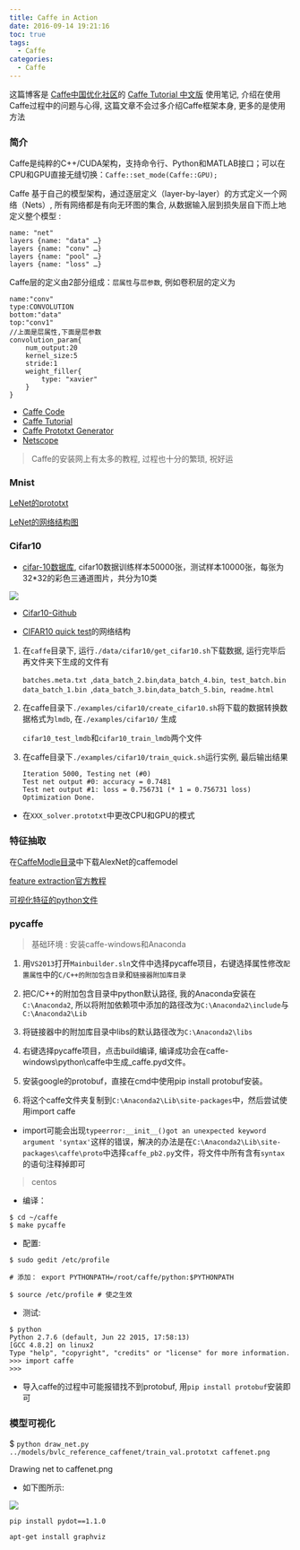 ```yaml
---
title: Caffe in Action
date: 2016-09-14 19:21:16
toc: true
tags:
  - Caffe
categories:
  - Caffe
---
```

这篇博客是 [Caffe中国优化社区](http://caffecn.cn/)的 [Caffe Tutorial 中文版](http://caffecn.cn/?/page/tutorial) 使用笔记, 介绍在使用Caffe过程中的问题与心得, 这篇文章不会过多介绍Caffe框架本身, 更多的是使用方法

<!--more-->

### **简介**

Caffe是纯粹的C++/CUDA架构，支持命令行、Python和MATLAB接口；可以在CPU和GPU直接无缝切换：`Caffe::set_mode(Caffe::GPU);`

Caffe 基于自己的模型架构，通过逐层定义（layer-by-layer）的方式定义一个网络（Nets）, 所有网络都是有向无环图的集合, 从数据输入层到损失层自下而上地定义整个模型 :

```
name: "net"
layers {name: "data" …}
layers {name: "conv" …}
layers {name: "pool" …}
layers {name: "loss" …}
```

Caffe层的定义由2部分组成：`层属性`与`层参数`, 例如卷积层的定义为

```
name:"conv"
type:CONVOLUTION
bottom:"data"
top:"conv1"
//上面是层属性,下面是层参数
convolution_param{
    num_output:20
    kernel_size:5
    stride:1
    weight_filler{
        type: "xavier"
    }
}
```

- [Caffe Code](http://caffe.berkeleyvision.org/doxygen/index.html)
- [Caffe Tutorial](http://caffe.berkeleyvision.org/tutorial/)
- [Caffe Prototxt Generator](http://yanglei.me/gen_proto/)
- [Netscope](http://ethereon.github.io/netscope/quickstart.html)

> Caffe的安装网上有太多的教程, 过程也十分的繁琐, 祝好运

### **Mnist**

[LeNet的prototxt](https://gist.github.com/Simshang/ce2220b61da453ac41c9e0b4dd447340)

[LeNet的网络结构图](http://ethereon.github.io/netscope/#/gist/ce2220b61da453ac41c9e0b4dd447340)

### **Cifar10**

- [cifar-10数据库](https://www.cs.toronto.edu/~kriz/cifar.html), cifar10数据训练样本50000张，测试样本10000张，每张为32*32的彩色三通道图片，共分为10类

![](\img\Caffe-in-Action\cifar10.jpg)

- [Cifar10-Github](https://github.com/BVLC/caffe/tree/master/examples/cifar10)

- [CIFAR10 quick test](http://ethereon.github.io/netscope/#/gist/374666c3ac5fb3d9d80234b352f9e466)的网络结构

1. 在`caffe`目录下, 运行`./data/cifar10/get_cifar10.sh`下载数据, 运行完毕后再文件夹下生成的文件有

   `batches.meta.txt `,` data_batch_2.bin `,` data_batch_4.bin `,` test_batch.bin`
   `data_batch_1.bin `,` data_batch_3.bin `,` data_batch_5.bin `,` readme.html`

2. 在caffe目录下`./examples/cifar10/create_cifar10.sh`将下载的数据转换数据格式为`lmdb`, 在`./examples/cifar10/` 生成

   `cifar10_test_lmdb`和`cifar10_train_lmdb`两个文件
   
3. 在caffe目录下`./examples/cifar10/train_quick.sh`运行实例, 最后输出结果

   ```
   Iteration 5000, Testing net (#0)
   Test net output #0: accuracy = 0.7481
   Test net output #1: loss = 0.756731 (* 1 = 0.756731 loss)
   Optimization Done.
   ```
   
- 在`XXX_solver.prototxt`中更改CPU和GPU的模式
   
### **特征抽取**

在[CaffeModle目录](http://dl.caffe.berkeleyvision.org/)中下载AlexNet的caffemodel

[feature extraction官方教程](http://caffe.berkeleyvision.org/gathered/examples/feature_extraction.html)

[可视化特征的python文件](http://nbviewer.jupyter.org/github/BVLC/caffe/blob/master/examples/00-classification.ipynb)


### **pycaffe**

> 基础环境 : 安装caffe-windows和Anaconda

1. 用`VS2013`打开`Mainbuilder.sln`文件中选择pycaffe项目，右键选择属性修改`配置属性`中的`C/C++的附加包含目录`和`链接器附加库目录`

2. 把C/C++的附加包含目录中python默认路径, 我的Anaconda安装在`C:\Anaconda2`, 所以将附加依赖项中添加的路径改为`C:\Anaconda2\include`与`C:\Anaconda2\Lib`
   
3. 将链接器中的附加库目录中libs的默认路径改为`C:\Anaconda2\libs`

4. 右键选择pycaffe项目，点击build编译, 编译成功会在caffe-windows\python\caffe中生成_caffe.pyd文件。

5. 安装google的protobuf，直接在cmd中使用pip install protobuf安装。
   
6. 将这个caffe文件夹复制到`C:\Anaconda2\Lib\site-packages`中，然后尝试使用import caffe

  - import可能会出现`typeerror:__init__()got an unexpected keyword argument 'syntax'`这样的错误，解决的办法是在`C:\Anaconda2\Lib\site-packages\caffe\proto`中选择`caffe_pb2.py`文件，将文件中所有含有`syntax`的语句注释掉即可
  
> centos

- 编译：
```
$ cd ~/caffe
$ make pycaffe
```

- 配置:

```
$ sudo gedit /etc/profile

# 添加： export PYTHONPATH=/root/caffe/python:$PYTHONPATH 

$ source /etc/profile # 使之生效
```

- 测试:

```
$ python
Python 2.7.6 (default, Jun 22 2015, 17:58:13) 
[GCC 4.8.2] on linux2
Type "help", "copyright", "credits" or "license" for more information.
>>> import caffe
>>> 
```

- 导入caffe的过程中可能报错找不到protobuf, 用`pip install protobuf`安装即可 

### **模型可视化**

$ `python draw_net.py ../models/bvlc_reference_caffenet/train_val.prototxt caffenet.png`

Drawing net to caffenet.png

- 如下图所示:

![](\img\Caffe-in-Action\caffenet.png)

`pip install pydot==1.1.0`

`apt-get install graphviz`


